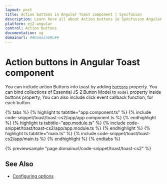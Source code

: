 ```yaml
---
layout: post
title: Action buttons in Angular Toast component | Syncfusion
description: Learn here all about Action buttons in Syncfusion Angular Toast component of Syncfusion Essential JS 2 and more.
platform: ej2-angular
control: Action buttons 
documentation: ug
domainurl: ##DomainURL##
---
```


# Action buttons in Angular Toast component

You can include action Buttons into toast by adding [`buttons`](https://ej2.syncfusion.com/angular/documentation/api/toast#buttons) property. You can bind collections of Essential JS 2 Button Model to `model` property inside buttons property, You can also include  click event callback function, for each button.

{% tabs %}
{% highlight ts tabtitle="app.component.ts" %}
{% include code-snippet/toast/toast-cs2/app/app.component.ts %}
{% endhighlight %}
{% highlight ts tabtitle="app.module.ts" %}
{% include code-snippet/toast/toast-cs2/app/app.module.ts %}
{% endhighlight %}
{% highlight ts tabtitle="main.ts" %}
{% include code-snippet/toast/toast-cs2/app/main.ts %}
{% endhighlight %}
{% endtabs %}
  
{% previewsample "page.domainurl/code-snippet/toast/toast-cs2" %}

## See Also

* [Configuring options](./config/)